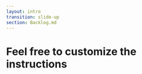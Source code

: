 ```yaml
---
layout: intro
transition: slide-up
section: Backlog.md
---
```


# Feel free to customize the instructions
